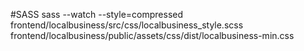 
#SASS
sass --watch --style=compressed frontend/localbusiness/src/css/localbusiness_style.scss frontend/localbusiness/public/assets/css/dist/localbusiness-min.css